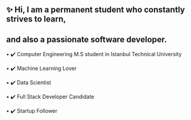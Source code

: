 ## ✨ Hi, I am a permanent student who constantly strives to learn,
## and also a passionate software developer.

• ✔️ Computer Engineering M.S student in Istanbul Technical University

• ✔️ Machine Learning Lover

• ✔️ Data Scientist

• ✔️ Full Stack Developer Candidate

• ✔️ Startup Follower
